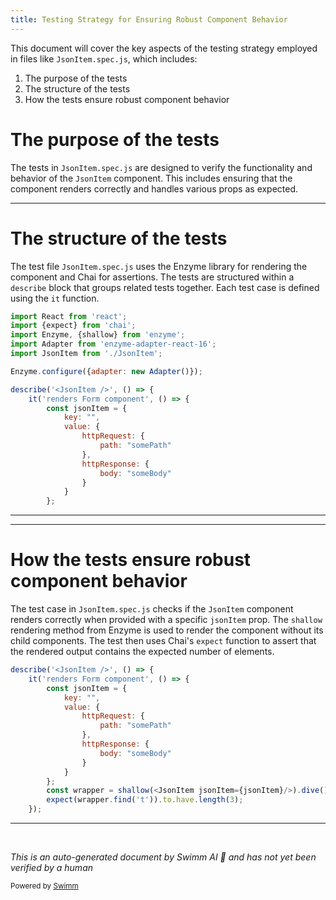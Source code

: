 ```yaml
---
title: Testing Strategy for Ensuring Robust Component Behavior
---
```

This document will cover the key aspects of the testing strategy employed in files like `JsonItem.spec.js`, which includes:

1. The purpose of the tests
2. The structure of the tests
3. How the tests ensure robust component behavior

# The purpose of the tests

The tests in `JsonItem.spec.js` are designed to verify the functionality and behavior of the `JsonItem` component. This includes ensuring that the component renders correctly and handles various props as expected.

<SwmSnippet path="/src/components/JsonItem.spec.js" line="1">

---

# The structure of the tests

The test file `JsonItem.spec.js` uses the Enzyme library for rendering the component and Chai for assertions. The tests are structured within a `describe` block that groups related tests together. Each test case is defined using the `it` function.

```javascript
import React from 'react';
import {expect} from 'chai';
import Enzyme, {shallow} from 'enzyme';
import Adapter from 'enzyme-adapter-react-16';
import JsonItem from './JsonItem';

Enzyme.configure({adapter: new Adapter()});

describe('<JsonItem />', () => {
    it('renders Form component', () => {
        const jsonItem = {
            key: "",
            value: {
                httpRequest: {
                    path: "somePath"
                },
                httpResponse: {
                    body: "someBody"
                }
            }
        };
```

---

</SwmSnippet>

<SwmSnippet path="/src/components/JsonItem.spec.js" line="9">

---

# How the tests ensure robust component behavior

The test case in `JsonItem.spec.js` checks if the `JsonItem` component renders correctly when provided with a specific `jsonItem` prop. The `shallow` rendering method from Enzyme is used to render the component without its child components. The test then uses Chai's `expect` function to assert that the rendered output contains the expected number of elements.

```javascript
describe('<JsonItem />', () => {
    it('renders Form component', () => {
        const jsonItem = {
            key: "",
            value: {
                httpRequest: {
                    path: "somePath"
                },
                httpResponse: {
                    body: "someBody"
                }
            }
        };
        const wrapper = shallow(<JsonItem jsonItem={jsonItem}/>).dive();
        expect(wrapper.find('t')).to.have.length(3);
    });
```

---

</SwmSnippet>

&nbsp;

*This is an auto-generated document by Swimm AI 🌊 and has not yet been verified by a human*

<SwmMeta version="3.0.0" repo-id="Z2l0aHViJTNBJTNBbW9ja3NlcnZlci11aSUzQSUzQVN3aW1tLURlbW8=" repo-name="mockserver-ui" doc-type="follow-up"><sup>Powered by [Swimm](/)</sup></SwmMeta>

